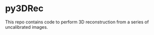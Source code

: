 # py3DRec
This repo contains code to perform 3D reconstruction from a series of uncalibrated images. 


